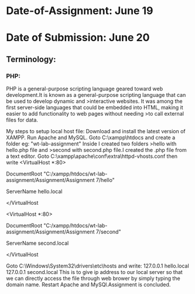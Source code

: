 <h1>Date-of-Assignment: June 19</h1>
<h1>Date of Submission: June 20</h1>
<h2>Terminology:</h2>
<h3>PHP:</h3>
PHP is a general-purpose scripting language geared toward web development.It is known as a general-purpose scripting language that can be used to develop dynamic and >interactive websites. It was among the first server-side languages that could be embedded into HTML, making it easier to add functionality to web pages without needing >to call external files for data.

My steps to setup local host file:
Download and install the latest version of XAMPP.
Run Apache and MySQL.
Goto C:\xampp\htdocs and create a folder eg: "wt-lab-assignment"
Inside I created two folders >hello with hello.php file and >second with second.php file.I created the .php file from a text editor.
Goto C:\xampp\apache\conf\extra\httpd-vhosts.conf then write
<VirtualHost *:80>

DocumentRoot "C:/xampp/htdocs/wt-lab-assignment/Assignment/Assignment 7/hello"

ServerName hello.local

</VirtualHost

<VirtualHost *:80>

DocumentRoot "C:/xampp/htdocs/wt-lab-assignment/Assignment/Assignment 7/second"

ServerName second.local

</VirtualHost

Goto C:\Windows\System32\drivers\etc\hosts and write:
127.0.0.1 hello.local
127.0.0.1 second.local
This is to give ip address to our local server so that we can directly access the file through web brower by simply typing the domain name.
Restart Apache and MySQl.Assignment is concluded.
